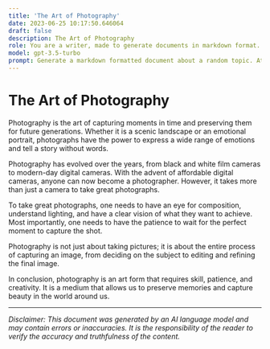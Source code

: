 ```yaml
---
title: 'The Art of Photography'
date: 2023-06-25 10:17:50.646064
draft: false
description: The Art of Photography
role: You are a writer, made to generate documents in markdown format. It is very important that all of the documents you generate are in valid markdown format.
model: gpt-3.5-turbo
prompt: Generate a markdown formatted document about a random topic. At the bottom, include a disclaimer explaining that the document was generated by you. The first line of the document should be the title. Make sure that the entire document is in proper markdown format, using a mix of various tags to make the document visually appealing.
---
```


# The Art of Photography

Photography is the art of capturing moments in time and preserving them for future generations. Whether it is a scenic landscape or an emotional portrait, photographs have the power to express a wide range of emotions and tell a story without words.

Photography has evolved over the years, from black and white film cameras to modern-day digital cameras. With the advent of affordable digital cameras, anyone can now become a photographer. However, it takes more than just a camera to take great photographs.

To take great photographs, one needs to have an eye for composition, understand lighting, and have a clear vision of what they want to achieve. Most importantly, one needs to have the patience to wait for the perfect moment to capture the shot.

Photography is not just about taking pictures; it is about the entire process of capturing an image, from deciding on the subject to editing and refining the final image.

In conclusion, photography is an art form that requires skill, patience, and creativity. It is a medium that allows us to preserve memories and capture beauty in the world around us.

---

*Disclaimer: This document was generated by an AI language model and may contain errors or inaccuracies. It is the responsibility of the reader to verify the accuracy and truthfulness of the content.*